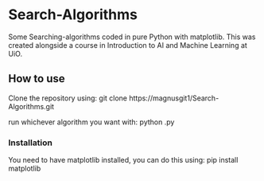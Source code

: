 # Search-Algorithms

Some Searching-algorithms coded in pure Python with matplotlib. This was created alongside a course in Introduction to AI and Machine Learning at UiO.

## How to use

Clone the repository using: git clone https://magnusgit1/Search-Algorithms.git

run whichever algorithm you want with: python <algorithm>.py

### Installation

You need to have matplotlib installed, you can do this using: pip install matplotlib
